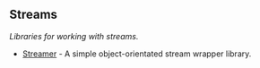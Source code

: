 ## Streams
*Libraries for working with streams.*
* [Streamer](https://github.com/fzaninotto/Streamer) - A simple object-orientated stream wrapper library.
